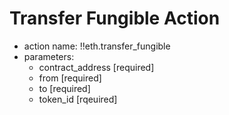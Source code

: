 # Transfer Fungible Action

- action name: !!eth.transfer_fungible
- parameters:
  - contract_address [required]
  - from [required]
  - to [required]
  - token_id [rqeuired]
